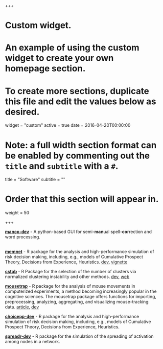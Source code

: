 +++
# Custom widget.
# An example of using the custom widget to create your own homepage section.
# To create more sections, duplicate this file and edit the values below as desired.
widget = "custom"
active = true
date = 2016-04-20T00:00:00

# Note: a full width section format can be enabled by commenting out the `title` and `subtitle` with a `#`.
title = "Software"
subtitle = ""

# Order that this section will appear in.
weight = 50

+++

<i class="fab fa-python fa-2x"></i> [**manco-dev**](https://github.com/dwulff/manco) - A python-based GUI for semi-<b>man</b>ual spell-<b>co</b>rrection and word processing.

<i class="fab fa-r-project fa-2x"></i><br> [**memnet**](https://cran.r-project.org/package=memnet) - R package for the analysis and high-performance simulation of risk decision making, including, e.g., models of Cumulative Prospect Theory, Decisions from Experience, Heuristics. [dev](https://github.com/dwulff/memnet), [vignette](https://cran.r-project.org/web/packages/memnet/vignettes/memnet.html)

[**cstab**](https://cran.r-project.org/package=cstab) - R Package for the selection of the number of clusters via normalized clustering instability and other methods. [dev](https://github.com/PascalKieslich/mousetrap), [web](http://pascalkieslich.github.io/mousetrap/reference/mousetrap.html)

[**mousetrap**](https://cran.r-project.org/package=mousetrap) - R package for the analysis of mouse movements in computerized experiments, a method becoming increasingly popular in the cognitive sciences. The mousetrap package offers functions for importing, preprocessing, analyzing, aggregating, and visualizing mouse-tracking data. [article](pdf/HaslbeckWulff2018NormClust.pdf), [dev](https://github.com/jmbh/cstab)

[**choicepp-dev**](https://github.com/dwulff/choicepp) - R package for the analysis and high-performance simulation of risk decision making, including, e.g., models of Cumulative Prospect Theory, Decisions from Experience, Heuristics.

[**spreadr-dev**](https://github.com/csqsiew/spreadr) - R package for the simulation of the spreading of activation among nodes in a network.
